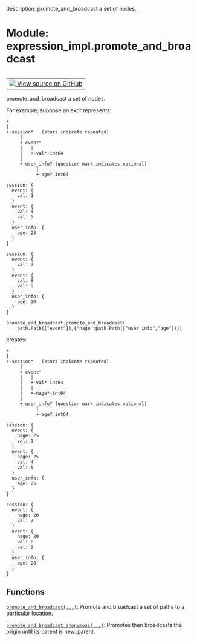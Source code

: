 description: promote_and_broadcast a set of nodes.

<div itemscope itemtype="http://developers.google.com/ReferenceObject">
<meta itemprop="name" content="expression_impl.promote_and_broadcast" />
<meta itemprop="path" content="Stable" />
</div>

# Module: expression_impl.promote_and_broadcast

<!-- Insert buttons and diff -->

<table class="tfo-notebook-buttons tfo-api nocontent" align="left">
<td>
  <a target="_blank" href="https://github.com/google/struct2tensor/blob/master/struct2tensor/expression_impl/promote_and_broadcast.py">
    <img src="https://www.tensorflow.org/images/GitHub-Mark-32px.png" />
    View source on GitHub
  </a>
</td>
</table>



promote_and_broadcast a set of nodes.


For example, suppose an expr represents:

```
+
|
+-session*   (stars indicate repeated)
     |
     +-event*
     |   |
     |   +-val*-int64
     |
     +-user_info? (question mark indicates optional)
           |
           +-age? int64

session: {
  event: {
    val: 1
  }
  event: {
    val: 4
    val: 5
  }
  user_info: {
    age: 25
  }
}

session: {
  event: {
    val: 7
  }
  event: {
    val: 8
    val: 9
  }
  user_info: {
    age: 20
  }
}
```

```
promote_and_broadcast.promote_and_broadcast(
    path.Path(["event"]),{"nage":path.Path(["user_info","age"])})
```

creates:

```
+
|
+-session*   (stars indicate repeated)
     |
     +-event*
     |   |
     |   +-val*-int64
     |   |
     |   +-nage*-int64
     |
     +-user_info? (question mark indicates optional)
           |
           +-age? int64

session: {
  event: {
    nage: 25
    val: 1
  }
  event: {
    nage: 25
    val: 4
    val: 5
  }
  user_info: {
    age: 25
  }
}

session: {
  event: {
    nage: 20
    val: 7
  }
  event: {
    nage: 20
    val: 8
    val: 9
  }
  user_info: {
    age: 20
  }
}
```

## Functions

[`promote_and_broadcast(...)`](../expression_impl/promote_and_broadcast/promote_and_broadcast.md): Promote and broadcast a set of paths to a particular location.

[`promote_and_broadcast_anonymous(...)`](../expression_impl/promote_and_broadcast/promote_and_broadcast_anonymous.md): Promotes then broadcasts the origin until its parent is new_parent.
